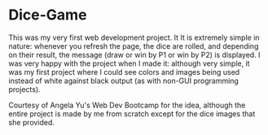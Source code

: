 # Dice-Game

This was my very first web development project. It
It is extremely simple in nature: whenever you refresh the page, the dice are rolled, and depending on their result, the message (draw or win by P1 or win by P2) is displayed.
I was very happy with the project when I made it: although very simple, it was my first project where I could see colors and images being used instead of white against black output (as with non-GUI programming projects).

Courtesy of Angela Yu's Web Dev Bootcamp for the idea, although the entire project is made by me from scratch except for the dice images that she provided. 
